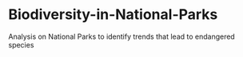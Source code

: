 # Biodiversity-in-National-Parks
Analysis on National Parks to identify trends that lead to endangered species 
